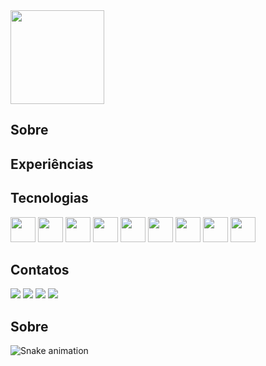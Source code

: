  <img width="150" heigh="150" src="https://github.com/user-attachments/assets/3d6023e9-3b7f-40d2-9626-546ac75cac48" />

## Sobre


## Experiências

## Tecnologias

<div>
  <img width="40" heigh="40" src="https://cdn.jsdelivr.net/gh/devicons/devicon@latest/icons/figma/figma-original.svg" />
  <img width="40" heigh="40" src="https://cdn.jsdelivr.net/gh/devicons/devicon@latest/icons/angular/angular-original.svg" />
  <img width="40" heigh="40" src="https://cdn.jsdelivr.net/gh/devicons/devicon@latest/icons/nodejs/nodejs-original.svg" />
  <img width="40" heigh="40" src="https://cdn.jsdelivr.net/gh/devicons/devicon@latest/icons/typescript/typescript-original.svg" />
  <img width="40" heigh="40" src="https://cdn.jsdelivr.net/gh/devicons/devicon@latest/icons/sass/sass-original.svg" />
  <img width="40" heigh="40" src="https://cdn.jsdelivr.net/gh/devicons/devicon@latest/icons/java/java-original.svg" />
  <img width="40" heigh="40" src="https://cdn.jsdelivr.net/gh/devicons/devicon@latest/icons/spring/spring-original.svg" />
  <img width="40" heigh="40" src="https://cdn.jsdelivr.net/gh/devicons/devicon@latest/icons/postgresql/postgresql-original.svg" />
  <img width="40" heigh="40" src="https://cdn.jsdelivr.net/gh/devicons/devicon@latest/icons/mysql/mysql-original.svg" />

</div>

## Contatos
<div>
<a href="https://instagram.com/moraes.escobar" target="_blank"><img loading="lazy" src="https://img.shields.io/badge/-Instagram-%23E4405F?style=for-the-badge&logo=instagram&logoColor=white" target="_blank"></a>
<a href="https://www.twitch.tv/mowzeera" target="_blank"><img loading="lazy" src="https://img.shields.io/badge/Twitch-9146FF?style=for-the-badge&logo=twitch&logoColor=white" target="_blank"></a>
<a href = "mailto:contato@moraesfelicioneto123"><img loading="lazy" src="https://img.shields.io/badge/Gmail-D14836?style=for-the-badge&logo=gmail&logoColor=white" target="_blank"></a>
<a href="https://www.linkedin.com/in/moraes-neto" target="_blank"><img loading="lazy" src="https://img.shields.io/badge/-LinkedIn-%230077B5?style=for-the-badge&logo=linkedin&logoColor=white" target="_blank"></a>   
</div>

## Sobre

![Snake animation](https://github.com/seu-usuário-aqui/seu-usuário-aqui/blob/output/github-contribution-grid-snake.svg)

